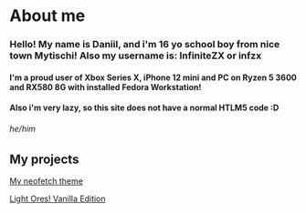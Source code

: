 # About me
### Hello! My name is Daniil, and i'm 16 yo school boy from nice town Mytischi! Also my username is: InfiniteZX or infzx
#### I'm a proud user of Xbox Series X, iPhone 12 mini and PC on Ryzen 5 3600 and RX580 8G with installed Fedora Workstation!
#### Also i'm very lazy, so this site does not have a normal HTLM5 code :D
###### he/him
## My projects
[My neofetch theme](https://github.com/InfiniteZX/neofetch-themes/releases/tag/Release)

[Light Ores! Vanilla Edition](https://modrinth.com/resourcepack/light-ores!)

